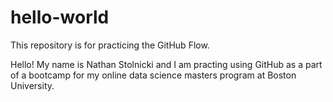 # hello-world
This repository is for practicing the GitHub Flow.

Hello! My name is Nathan Stolnicki and I am practing using GitHub as a part of a bootcamp for my online data science masters program at Boston University.
